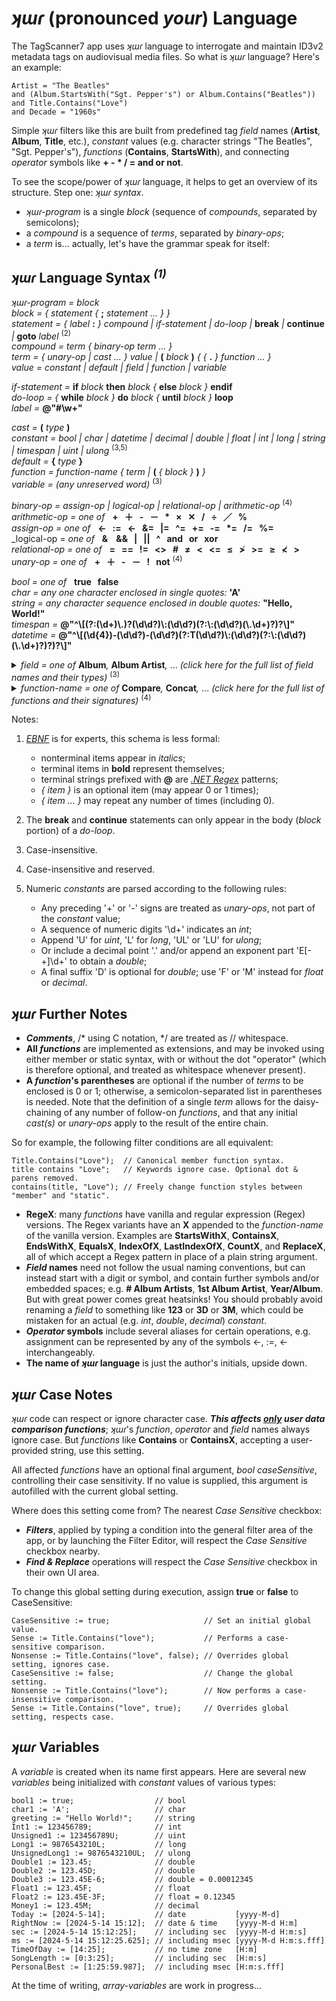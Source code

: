 ﻿# _ʞɯɾ_ (pronounced _your_) Language  
  
The TagScanner7 app uses _ʞɯɾ_ language to interrogate and maintain ID3v2 metadata tags on audiovisual media files. So what is _ʞɯɾ_ language? Here's an example:  
  
    Artist = "The Beatles"  
    and (Album.StartsWith("Sgt. Pepper's") or Album.Contains("Beatles"))  
    and Title.Contains("Love")  
    and Decade = "1960s"  
  
Simple _ʞɯɾ_ filters like this are built from predefined tag _field_ names (**Artist**, **Album**, **Title**, etc.), _constant_ values (e.g. character strings "The Beatles", "Sgt. Pepper's"), _functions_ (**Contains**, **StartsWith**), and connecting _operator_ symbols like **+&nbsp;-&nbsp;*&nbsp;/&nbsp;=&nbsp;and&nbsp;or&nbsp;not**.  
  
To see the scope/power of _ʞɯɾ_ language, it helps to get an overview of its structure. Step one: _ʞɯɾ_ _syntax_.  
  
- _ʞɯɾ-program_ is a single _block_ (sequence of _compounds_, separated by semicolons);  
- a _compound_ is a sequence of _terms_, separated by _binary-ops_;  
- a _term_ is... actually, let's have the grammar speak for itself:  
  
## _ʞɯɾ_ Language Syntax <sup><i>(1)</i></sup>  
  
_ʞɯɾ-program = block_  
_block = \{ statement \{_ **\;** _statement ... \} \}_  
_statement = \{ label_ **\:** _\} compound | if-statement | do-loop |_ **break** _|_ **continue** _|_ **goto** _label_&nbsp;<sup>(2)</sup>  
_compound = term \{ binary-op term ... \}_  
_term = \{ unary-op | cast ... \} value |_ **(** _block_ **)** _\{ \{_ **.** _\} function ... \}_  
_value = constant | default | field | function | variable_  

_if-statement =_ **if** _block_ **then** _block \{_ **else** _block \}_ **endif**  
_do-loop = \{_ **while** _block \}_ **do** _block \{_ **until** _block \}_ **loop**  
_label =_ **\@\"\#\w+"**
  
_cast =_ **(** _type_ **)**  
_constant = bool | char | datetime | decimal | double | float | int | long | string | timespan | uint | ulong_&nbsp;<sup>(3,5)</sup>  
_default =_ **\{** _type_ **\}**  
_function = function-name \{ term |_ **\(** _\{ block \}_ **\)** _\}_  
_variable = (any unreserved word)_&nbsp;<sup>(3)</sup>  
  
_binary-op = assign-op | logical-op | relational-op | arithmetic-op_&nbsp;<sup>(4)</sup>  
_arithmetic-op = one of_ &nbsp; **+&nbsp;&nbsp; ＋&nbsp;&nbsp; -&nbsp;&nbsp; －&nbsp;&nbsp; \*&nbsp;&nbsp; ×&nbsp;&nbsp; ✕&nbsp;&nbsp; /&nbsp;&nbsp; ÷&nbsp;&nbsp; ／&nbsp;&nbsp; %**  
_assign-op = one of_ &nbsp; **\<-&nbsp;&nbsp; :=&nbsp;&nbsp; ←&nbsp;&nbsp; &=&nbsp;&nbsp; |=&nbsp;&nbsp; \^=&nbsp;&nbsp; +=&nbsp;&nbsp; -=&nbsp;&nbsp; \*=&nbsp;&nbsp; /=&nbsp;&nbsp; %=**  
_logical-op = _one of_ &nbsp; **& &nbsp;&nbsp; &&&nbsp;&nbsp; |&nbsp;&nbsp; ||&nbsp;&nbsp; ^&nbsp;&nbsp; and&nbsp;&nbsp; or&nbsp;&nbsp; xor**  
_relational-op = one of_ &nbsp; **=&nbsp;&nbsp; ==&nbsp;&nbsp; !=&nbsp;&nbsp; <>&nbsp;&nbsp; #&nbsp;&nbsp; ≠&nbsp;&nbsp; <&nbsp;&nbsp; \<=&nbsp;&nbsp; ≤&nbsp;&nbsp; ≯&nbsp;&nbsp; >=&nbsp;&nbsp; ≥&nbsp;&nbsp; ≮&nbsp;&nbsp; >**  
_unary-op = one of_ &nbsp; **+&nbsp;&nbsp; ＋&nbsp;&nbsp; -&nbsp;&nbsp; －&nbsp;&nbsp; !&nbsp;&nbsp; not**&nbsp;<sup>(4)</sup>  
  
_bool = one of_ &nbsp; **true&nbsp;&nbsp; false**  
_char = any one character enclosed in single quotes:_ **'A'**  
_string = any character sequence enclosed in double quotes:_ **"Hello, World!"**  
_timespan =_ **@"\^\\[(?:(\d+)\\.)?(\d\d?)\\:(\d\d?)(?:\\:(\d\d?)(\\.\d+)?)?\\]"**  
_datetime =_ **@"\^\\[(\d{4})-(\d\d?)\-(\d\d?)(?:T(\d\d?)\\:(\d\d?)(?:\\:(\d\d?)(\\.\d+)?)?)?\\]"**  

<details><summary><i>field = one of</i> <b>Album</b><i>,</i> <b>Album&nbsp;Artist</b><i>,</i> ... <i>(click here for the full list of field names and their types)</i>&nbsp;<sup>(3)</sup></summary>  
<br>
<b>Album</b> <i>(string)</i><br>
<b>Album Artist</b> <i>(string)</i><br>
<b>Album Artists</b> <i>(string[])</i><br>
<b># Album Artists</b> <i>(int)</i><br>
<b>Album Artists (sorted)</b> <i>(string[])</i><br>
<b># Album Artists (sorted)</b> <i>(int)</i><br>
<b>Album Gain</b> <i>(string)</i><br>
<b>Album Peak</b> <i>(string)</i><br>
<b>Album (sort by)</b> <i>(string)</i><br>
<b>Amazon ID</b> <i>(string)</i><br>
<b>Artist</b> <i>(string)</i><br>
<b>Artists</b> <i>(string[])</i><br>
<b># Artists</b> <i>(int)</i><br>
<b>Artists (joined)</b> <i>(string)</i><br>
<b>Audio Bit Rate</b> <i>(int)</i><br>
<b># Audio Channels</b> <i>(int)</i><br>
<b>Audio Sample Rate</b> <i>(int)</i><br>
<b>BPM</b> <i>(int)</i><br>
<b># Bits Per Sample</b> <i>(int)</i><br>
<b>Century</b> <i>(string)</i><br>
<b>Classical?</b> <i>(Logical)</i><br>
<b>Codecs</b> <i>(string)</i><br>
<b>Comments</b> <i>(string)</i><br>
<b>Composer</b> <i>(string)</i><br>
<b>Composers</b> <i>(string[])</i><br>
<b># Composers</b> <i>(int)</i><br>
<b>Composers (sorted)</b> <i>(string[])</i><br>
<b># Composers (sorted)</b> <i>(int)</i><br>
<b>Conductor</b> <i>(string)</i><br>
<b>Copyright</b> <i>(string)</i><br>
<b>Decade</b> <i>(string)</i><br>
<b>Disc #</b> <i>(int)</i><br>
<b>Disc # of #</b> <i>(string)</i><br>
<b>Disc & Track #</b> <i>(string)</i><br>
<b># Discs</b> <i>(int)</i><br>
<b>Duration</b> <i>(TimeSpan)</i><br>
<b>Empty?</b> <i>(Logical)</i><br>
<b>File Attributes</b> <i>(string)</i><br>
<b>File Created</b> <i>(DateTime)</i><br>
<b>File Created (UTC)</b> <i>(DateTime)</i><br>
<b>File Extension</b> <i>(string)</i><br>
<b>File Accessed</b> <i>(DateTime)</i><br>
<b>File Accessed (UTC)</b> <i>(DateTime)</i><br>
<b>File Modified</b> <i>(DateTime)</i><br>
<b>File Modified (UTC)</b> <i>(DateTime)</i><br>
<b>File Name</b> <i>(string)</i><br>
<b>File Name (no ext)</b> <i>(string)</i><br>
<b>File Path</b> <i>(string)</i><br>
<b>File Size</b> <i>(long)</i><br>
<b>File Status</b> <i>(FileStatus)</i><br>
<b>First Album Artist</b> <i>(string)</i><br>
<b>First Album Artist (sorted)</b> <i>(string)</i><br>
<b>First Artist</b> <i>(string)</i><br>
<b>First Composer</b> <i>(string)</i><br>
<b>First Composer (sorted)</b> <i>(string)</i><br>
<b>First Genre</b> <i>(string)</i><br>
<b>First Performer</b> <i>(string)</i><br>
<b>First Performer (sorted)</b> <i>(string)</i><br>
<b>Genre</b> <i>(string)</i><br>
<b>Genres</b> <i>(string[])</i><br>
<b># Genres</b> <i>(int)</i><br>
<b>Grouping</b> <i>(string)</i><br>
<b>Image Altitude</b> <i>(double)</i><br>
<b>Image Creator</b> <i>(string)</i><br>
<b>Image Date/Time</b> <i>(DateTime)</i><br>
<b>Image Exposure Time</b> <i>(double)</i><br>
<b>Image 'F' Number</b> <i>(double)</i><br>
<b>Image Focal Length</b> <i>(double)</i><br>
<b>Image Focal Length (35mm)</b> <i>(int)</i><br>
<b>Image ISO Speed</b> <i>(int)</i><br>
<b>Image Keywords</b> <i>(string[])</i><br>
<b>Image Latitude</b> <i>(double)</i><br>
<b>Image Longitude</b> <i>(double)</i><br>
<b>Image Make</b> <i>(string)</i><br>
<b>Image Model</b> <i>(string)</i><br>
<b>Image Orientation</b> <i>(ImageOrientation)</i><br>
<b>Image Rating</b> <i>(int)</i><br>
<b>Image Software</b> <i>(string)</i><br>
<b>Invariant End Position</b> <i>(long)</i><br>
<b>Invariant Start Position</b> <i>(long)</i><br>
<b>Lyrics</b> <i>(string)</i><br>
<b>Media Description</b> <i>(string)</i><br>
<b>Media Types</b> <i>(MediaTypes)</i><br>
<b>Millennium</b> <i>(string)</i><br>
<b>Mime Type</b> <i>(string)</i><br>
<b>MusicBrainz Artist ID</b> <i>(string)</i><br>
<b>MusicBrainz Disc ID</b> <i>(string)</i><br>
<b>MusicBrainz Release Artist ID</b> <i>(string)</i><br>
<b>MusicBrainz Release Country</b> <i>(string)</i><br>
<b>MusicBrainz Release ID</b> <i>(string)</i><br>
<b>MusicBrainz Release Status</b> <i>(string)</i><br>
<b>MusicBrainz Release Type</b> <i>(string)</i><br>
<b>MusicBrainz Track ID</b> <i>(string)</i><br>
<b>MusicIP PUID</b> <i>(string)</i><br>
<b>Performers</b> <i>(string[])</i><br>
<b># Performers</b> <i>(int)</i><br>
<b>Performers (joined, sorted)</b> <i>(string)</i><br>
<b>Performers (sorted)</b> <i>(string[])</i><br>
<b># Performers (sorted)</b> <i>(int)</i><br>
<b>Photo Height</b> <i>(int)</i><br>
<b>Photo Quality</b> <i>(int)</i><br>
<b>Photo Width</b> <i>(int)</i><br>
<b>Pictures</b> <i>(string)</i><br>
<b># Pictures</b> <i>(Picture[])</i><br>
<b>Possibly Corrupt?</b> <i>(Logical)</i><br>
<b>Tag Types</b> <i>(TagTypes)</i><br>
<b>Tag Types on Disk</b> <i>(TagTypes)</i><br>
<b>Title</b> <i>(string)</i><br>
<b>Title (sort by)</b> <i>(string)</i><br>
<b># Tracks</b> <i>(int)</i><br>
<b>Track Gain</b> <i>(string)</i><br>
<b>Track #</b> <i>(int)</i><br>
<b>Track # of #</b> <i>(string)</i><br>
<b>Track Peak</b> <i>(string)</i><br>
<b>Video Height</b> <i>(int)</i><br>
<b>Video Width</b> <i>(int)</i><br>
<b>Year</b> <i>(int)</i><br>
<b>Year/Album</b> <i>(string)</i><br>
</details>  

<details><summary><i>function-name = one of</i> <b>Compare</b><i>,</i> <b>Concat</b><i>,</i> ... <i>(click here for the full list of functions and their signatures)</i>&nbsp;<sup>(4)</sup></summary>  
<br>
<b><i>String Functions</i></b>
<p>

<i>int</i> <b>Compare</b><i>(this string strA, string strB, bool caseSensitive)</i><br>
<i>string</i> <b>Concat</b><i>(params object[] values)</i><br>
<i>string</i> <b>Concat_2</b><i>(this string s, string t)</i><br>
<i>string</i> <b>Concat_3</b><i>(this string s, string t, string u)</i><br>
<i>string</i> <b>Concat_4</b><i>(this string s, string t, string u, string v)</i><br>
<i>bool</i> <b>Contains</b><i>(this string input, string pattern, bool caseSensitive)</i><br>
<i>bool</i> <b>ContainsX</b><i>(this string input, string pattern, bool caseSensitive)</i><br>
<i>int</i> <b>Count</b><i>(this string input, string pattern, bool caseSensitive)</i><br>
<i>int</i> <b>CountX</b><i>(this string input, string pattern, bool caseSensitive)</i><br>
<i>bool</i> <b>Empty</b><i>(this string input)</i><br>
<i>bool</i> <b>EndsWith</b><i>(this string input, string pattern, bool caseSensitive)</i><br>
<i>bool</i> <b>EndsWithX</b><i>(this string input, string pattern, bool caseSensitive)</i><br>
<i>bool</i> <b>Equals</b><i>(this string input, string pattern, bool caseSensitive)</i><br>
<i>bool</i> <b>EqualsX</b><i>(this string input, string pattern, bool caseSensitive)</i><br>
<i>string</i> <b>Format</b><i>(this string format, params object[] args)</i><br>
<i>int</i> <b>IndexOf</b><i>(this string input, string pattern, bool caseSensitive)</i><br>
<i>int</i> <b>IndexOfX</b><i>(this string input, string pattern, bool caseSensitive)</i><br>
<i>string</i> <b>Insert</b><i>(this string input, int startIndex, string value)</i><br>
<i>string</i> <b>Join</b><i>(this string separator, params object[] values)</i><br>
<i>int</i> <b>LastIndexOf</b><i>(this string input, string pattern, bool caseSensitive)</i><br>
<i>int</i> <b>LastIndexOfX</b><i>(this string input, string pattern, bool caseSensitive)</i><br>
<i>int</i> <b>Length</b><i>(this string input)</i><br>
<i>string</i> <b>Lower</b><i>(this string input)</i><br>
<i>string</i> <b>Remove</b><i>(this string input, int startIndex, int count)</i><br>
<i>string</i> <b>Replace</b><i>(this string input, string pattern, string replacement, bool caseSensitive)</i><br>
<i>string</i> <b>ReplaceX</b><i>(this string input, string pattern, string replacement, bool caseSensitive)</i><br>
<i>bool</i> <b>StartsWith</b><i>(this string input, string pattern, bool caseSensitive)</i><br>
<i>bool</i> <b>StartsWithX</b><i>(this string input, string pattern, bool caseSensitive)</i><br>
<i>string</i> <b>Substring</b><i>(this string input, int startIndex, int length)</i><br>
<i>string</i> <b>ToString</b><i>(this object input)</i><br>
<i>string</i> <b>Trim</b><i>(this string input)</i><br>
<i>string</i> <b>Upper</b><i>(this string input)</i><br>

<b><i>Math Functions</i></b>

<i>double</i> <b>Max</b><i>(this double x, double y)</i><br>
<i>double</i> <b>Min</b><i>(this double x, double y)</i><br>
<i>double</i> <b>Pow</b><i>(this double x, double y)</i><br>
<i>double</i> <b>Round</b><i>(this double value)</i><br>
<i>int</i> <b>Sign</b><i>(this double value)</i><br>
<i>double</i> <b>Truncate</b><i>(this double value)</i><br>

<b><i>I/O Functions</i></b>

<i>string</i> <b>Input</b><i>(this string prompt)</i><br>
<i>void</i> <b>Print</b><i>(params object[] values)</i><br>
<i>void</i> <b>PrintLine</b><i>(params object[] values)</i><br>

<b><i>Miscellaneous Functions</i></b>

<i>object</i> <b>IfThenElse</b><i>(bool condition, object consequent, object alternative)</i><br>
</details>

Notes:  
1. <a href="https://en.wikipedia.org/wiki/Extended_Backus%E2%80%93Naur_form"><i><u>EBNF</u></i></a> is for experts, this schema is less formal:  
    - nonterminal items appear in _italics_;  
    - terminal items in **bold** represent themselves;  
    - terminal strings prefixed with **@** are <a href="https://learn.microsoft.com/en-us/dotnet/standard/base-types/regular-expressions"><i><u>.NET Regex</u></i></a> patterns;  
    - _\{ item \}_ is an optional item (may appear 0 or 1 times);  
    - _\{ item ... \}_ may repeat any number of times (including 0).  

2. The **break** and **continue** statements can only appear in the body (_block_ portion) of a _do-loop_.  
3. Case-insensitive.  
4. Case-insensitive and reserved.  
5. Numeric _constants_ are parsed according to the following rules:  
   - Any preceding '+' or '-' signs are treated as _unary-ops_, not part of the _constant_ value;  
   - A sequence of numeric digits '\d+' indicates an _int_;  
   - Append 'U' for _uint_, 'L' for _long_, 'UL' or 'LU' for _ulong_;  
   - Or include a decimal point '.' and/or append an exponent part 'E[-+]\d+' to obtain a _double_;  
   - A final suffix 'D' is optional for _double_; use 'F' or 'M' instead for _float_ or _decimal_.  
  
## _ʞɯɾ_ Further Notes  
  
- ***Comments***, /* using C notation, */ are treated as // whitespace.  
- **All *functions*** are implemented as extensions, and may be invoked using either member or static syntax, with or without the dot "operator" (which is therefore optional, and treated as whitespace whenever present).  
- **A *function*'s parentheses** are optional if the number of _terms_ to be enclosed is 0 or 1; otherwise, a semicolon-separated list in parentheses is needed. Note that the definition of a single _term_ allows for the daisy-chaining of any number of follow-on _functions_, and that any initial _cast(s)_ or _unary-ops_ apply to the result of the entire chain.
  
So for example, the following filter conditions are all equivalent:  
  
    Title.Contains("Love");  // Canonical member function syntax.
    title contains "Love";   // Keywords ignore case. Optional dot & parens removed.
    contains(title, "Love"); // Freely change function styles between "member" and "static".
  
- **RegeX**: many _functions_ have vanilla and regular expression (Regex) versions. The Regex variants have an **X** appended to the _function-name_ of the vanilla version. Examples are **StartsWithX**, **ContainsX**, **EndsWithX**, **EqualsX**, **IndexOfX**, **LastIndexOfX**, **CountX**, and **ReplaceX**, all of which accept a Regex pattern in place of a plain string argument.  
- ***Field* names** need not follow the usual naming conventions, but can instead start with a digit or symbol, and contain further symbols and/or embedded spaces; e.g. **\#&nbsp;Album&nbsp;Artists**, **1st&nbsp;Album&nbsp;Artist**, **Year/Album**. But with great power comes great heatsinks! You should probably avoid renaming a _field_ to something like **123** or **3D** or **3M**, which could be mistaken for an actual (e.g. _int_, _double_, _decimal_) _constant_.  
- ***Operator* symbols** include several aliases for certain operations, e.g. assignment can be represented by any of the symbols \<-, :=, ← interchangeably.  
- **The name of _ʞɯɾ_ language** is just the author's initials, upside down.  
  
## _ʞɯɾ_ Case Notes  
  
_ʞɯɾ_ code can respect or ignore character case. ***This affects <u>only</u> user data comparison functions***; _ʞɯɾ_'s _function_, _operator_ and _field_ names always ignore case.  But _functions_ like **Contains** or **ContainsX**, accepting a user-provided string, use this setting.  
  
All affected _functions_ have an optional final argument, _bool caseSensitive_, controlling their case sensitivity. If no value is supplied, this argument is autofilled with the current global setting.  
  
Where does this setting come from? The nearest _Case Sensitive_ checkbox:  
  
- ***Filters***, applied by typing a condition into the general filter area of the app, or by launching the Filter Editor, will respect the _Case Sensitive_ checkbox nearby.  
- ***Find & Replace*** operations will respect the _Case Sensitive_ checkbox in their own UI area.  
  
To change this global setting during execution, assign **true** or **false** to CaseSensitive:  
  
    CaseSensitive := true;                     // Set an initial global value.
    Sense := Title.Contains("love");           // Performs a case-sensitive comparison.
    Nonsense := Title.Contains("love", false); // Overrides global setting, ignores case.
    CaseSensitive := false;                    // Change the global setting.
    Nonsense := Title.Contains("love");        // Now performs a case-insensitive comparison.
    Sense := Title.Contains("love", true);     // Overrides global setting, respects case.

## _ʞɯɾ_ Variables  
  
A _variable_ is created when its name first appears. Here are several new _variables_ being initialized with _constant_ values of various types:  
  
    bool1 := true;                  // bool  
    char1 := 'A';                   // char  
    greeting := "Hello World!";     // string  
    Int1 := 123456789;              // int  
    Unsigned1 := 123456789U;        // uint  
    Long1 := 9876543210L;           // long  
    UnsignedLong1 := 9876543210UL;  // ulong  
    Double1 := 123.45;              // double  
    Double2 := 123.45D;             // double  
    Double3 := 123.45E-6;           // double = 0.00012345  
    Float1 := 123.45F;              // float  
    Float2 := 123.45E-3F;           // float = 0.12345  
    Money1 := 123.45M;              // decimal  
    Today := [2024-5-14];           // date           [yyyy-M-d]  
    RightNow := [2024-5-14 15:12];  // date & time    [yyyy-M-d H:m]  
    sec := [2024-5-14 15:12:25];    // including sec  [yyyy-M-d H:m:s]  
    ms := [2024-5-14 15:12:25.625]; // including msec [yyyy-M-d H:m:s.fff]  
    TimeOfDay := [14:25];           // no time zone   [H:m]  
    SongLength := [0:3:25];         // including sec  [H:m:s]  
    PersonalBest := [1:25:59.987];  // including msec [H:m:s.fff]  

At the time of writing, _array-variables_ are work in progress...
